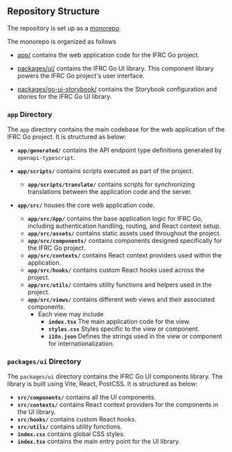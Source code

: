 ## Repository Structure
The repository is set up as a [monorepo](https://monorepo.tools/).

The monorepo is organized as follows

- [app/](../app/) contains the web application code for the IFRC Go project.

- [packages/ui/](../packages/ui/) contains the IFRC Go UI library. This component library powers the IFRC Go project's user interface.

- [packages/go-ui-storybook/](../packages/go-ui-storybook/) contains the Storybook configuration and stories for the IFRC Go UI library.

### `app` Directory
The `app` directory contains the main codebase for the web application of the IFRC Go project. It is structured as below:

- **`app/generated/`** contains the API endpoint type definitions generated by `openapi-typescript`.
- **`app/scripts/`** contains scripts executed as part of the project.
  - **`app/scripts/translate/`** contains scripts for synchronizing translations between the application code and the server.

- **`app/src/`** houses the core web application code.
  - **`app/src/App/`** contains the base application logic for IFRC Go, including authentication handling, routing, and React context setup.
  - **`app/src/assets/`** contains static assets used throughout the project.
  - **`app/src/components/`** contains components designed specifically for the IFRC Go project.
  - **`app/src/contexts/`** contains React context providers used within the application.
  - **`app/src/hooks/`** contains custom React hooks used across the project.
  - **`app/src/utils/`** contains utility functions and helpers used in the project.
  - **`app/src/views/`** contains different web views and their associated components.
    - Each view may include
      - **`index.tsx`** The main application code for the view.
      - **`styles.css`** Styles specific to the view or component.
      - **`i18n.json`** Defines the strings used in the view or component for internationalization.


### `packages/ui` Directory
The `packages/ui` directory contains the IFRC Go UI components library. The library is built using Vite, React, PostCSS. It is structured as below:

- **`src/components/`** contains all the UI components.
- **`src/contexts/`** contains React context providers for the components in the UI library.
- **`src/hooks/`** contains custom React hooks.
- **`src/utils/`** contains utility functions.
- **`index.css`** contains global CSS styles.
- **`index.tsx`** contains the main entry point for the UI library.
